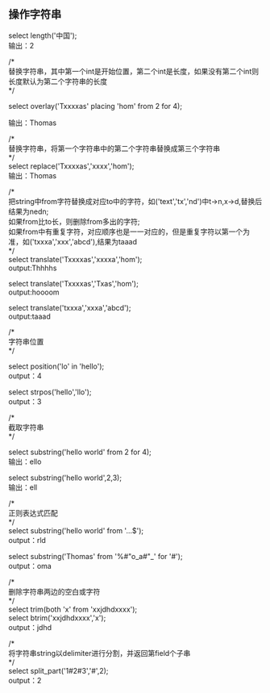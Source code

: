 ## 操作字符串


select length('中国');  
输出：2

/*  
替换字符串，其中第一个int是开始位置，第二个int是长度，如果没有第二个int则长度默认为第二个字符串的长度  
*/  

select overlay('Txxxxas' placing 'hom' from 2 for 4);  

输出：Thomas

/*  
替换字符串，将第一个字符串中的第二个字符串替换成第三个字符串  
*/  
select replace('Txxxxas','xxxx','hom');    
输出：Thomas

/*  
把string中from字符替换成对应to中的字符，如('text','tx','nd')中t->n,x->d,替换后结果为nedn;  
如果from比to长，则删除from多出的字符;  
如果from中有重复字符，对应顺序也是一一对应的，但是重复字符以第一个为准，如('txxxa','xxx','abcd'),结果为taaad  
*/  
select translate('Txxxxas','xxxxa','hom');  
output:Thhhhs

select translate('Txxxxas','Txas','hom');  
output:hoooom

select translate('txxxa','xxxa','abcd');  
output:taaad

/*  
字符串位置  
*/

select position('lo' in 'hello');  
output：4

select strpos('hello','llo');  
output：3

/*  
截取字符串  
*/

select substring('hello world' from 2 for  4);  
输出：ello

select substring('hello world',2,3);  
输出：ell

/*  
正则表达式匹配  
*/  
select substring('hello world' from '...$');  
output：rld

select substring('Thomas' from '%#"o_a#"_' for '#');  
output：oma

/*  
删除字符串两边的空白或字符  
*/  
select trim(both 'x' from 'xxjdhdxxxx');  
select btrim('xxjdhdxxxx','x');  
output：jdhd

/*  
将字符串string以delimiter进行分割，并返回第field个子串  
*/  
select split_part('1#2#3','#',2);  
output：2
